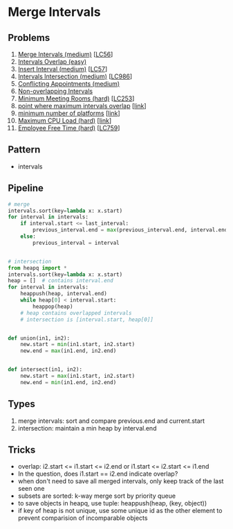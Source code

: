 # Merge Intervals

## Problems

1. [Merge Intervals (medium)](Merge-Intervals-(medium).py)
[[LC56](https://leetcode.com/problems/merge-intervals/)]
1. [Intervals Overlap (easy)](Intervals-Overlap-(easy).py)
1. [Insert Interval (medium)](Insert-Interval-(medium).py)
[[LC57](https://leetcode.com/problems/insert-interval/)]
1. [Intervals Intersection (medium)](Intervals-Intersection-(medium).py)
[[LC986](https://leetcode.com/problems/interval-list-intersections/)]
1. [Conflicting Appointments (medium)](Conflicting-Appointments-(medium).py)
1. [Non-overlapping Intervals](Non-overlapping-Intervals-(medium).py)
1. [Minimum Meeting Rooms (hard)](Minimum-Meeting-Rooms-(hard).py)
[[LC253](https://leetcode.com/problems/meeting-rooms-ii/)]
1. [point where maximum intervals overlap](point-where-maximum-intervals-overlap-(medium).py)
[[link](https://www.geeksforgeeks.org/find-the-point-where-maximum-intervals-overlap/)]
1. [minimum number of platforms](minimum-number-of-platforms-(medium).py)
[[link](https://www.geeksforgeeks.org/minimum-number-platforms-required-railwaybus-station/)]
1. [Maximum CPU Load (hard)](Maximum-CPU-Load-(hard).py)
[[link](https://www.geeksforgeeks.org/maximum-cpu-load-from-the-given-list-of-jobs/)]
1. [Employee Free Time (hard)](Employee-Free-Time-(hard).py)
[[LC759](https://leetcode.com/problems/employee-free-time/)]

## Pattern

- intervals

## Pipeline

```python
# merge
intervals.sort(key=lambda x: x.start)
for interval in intervals:
	if interval.start <= last_interval:
		previous_interval.end = max(previous_interval.end, interval.end)
	else:
		previous_interval = interval


# intersection
from heapq import *
intervals.sort(key=lambda x: x.start)
heap = []  # contains interval.end
for interval in intervals:
	heappush(heap, interval.end)
	while heap[0] < interval.start:
		heappop(heap)
	# heap contains overlapped intervals
	# intersection is [interval.start, heap[0]]


def union(in1, in2):
	new.start = min(in1.start, in2.start)
	new.end = max(in1.end, in2.end)


def intersect(in1, in2):
	new.start = max(in1.start, in2.start)
	new.end = min(in1.end, in2.end)
```

## Types

1. merge intervals: sort and compare previous.end and current.start
2. intersection: maintain a min heap by interval.end

## Tricks

- overlap: i2.start <= i1.start <= i2.end or i1.start <= i2.start <= i1.end
- In the question, does i1.start == i2.end indicate overlap?
- when don't need to save all merged intervals, only keep track of the last seen one
- subsets are sorted: k-way merge sort by priority queue
- to save objects in heapq, use tuple: heappush(heap, (key, object))
- if key of heap is not unique, use some unique id as the other element to prevent comparision of incomparable objects
